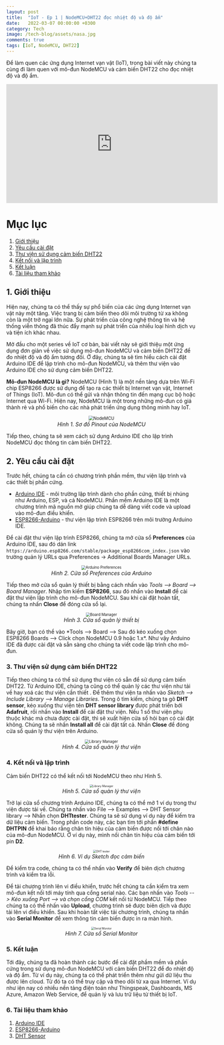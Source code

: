 ```yaml
---
layout: post
title:  "IoT - Ep 1 | NodeMCU+DHT22 đọc nhiệt độ và độ ẩm"
date:   2022-03-07 00:00:00 +0300
category: Tech
image: /tech-blog/assets/nasa.jpg
comments: true
tags: [IoT, NodeMCU, DHT22]
---
```

Để làm quen các ứng dụng Internet vạn vật (IoT), trong bài viết này chúng ta cùng đi làm quen với mô-đun NodeMCU và cảm biến DHT22 cho đọc nhiệt độ và độ ẩm.

<p align="center">
<iframe width="560" height="315" src="https://www.youtube.com/embed/EfuIxwY--uk" title="YouTube video player" frameborder="0" allow="accelerometer; autoplay; clipboard-write; encrypted-media; gyroscope; picture-in-picture" allowfullscreen></iframe>
</p>

# Mục lục
1. [Giới thiệu](#Section1)
2. [Yêu cầu cài đặt](#Section2)
3. [Thư viện sử dụng cảm biến DHT22](#Section3)
4. [Kết nối và lập trình](#Section4)
5. [Kết luận](#Section5)
6. [Tài liệu tham khảo](#Section6)


## 1. Giới thiệu <a name="Section1"></a>
Hiện nay, chúng ta có thể thấy sự phổ biến của các ứng dụng Internet vạn vật này một tăng. Việc trang bị cảm biến theo dõi môi trường từ xa không còn là một trở ngại lớn nữa. Sự phát triển của công nghệ thông tin và hệ thống viễn thông đã thúc đẩy mạnh sự phát triển của nhiều loại hình dịch vụ và tiện ích khác nhau.

Mở đầu cho một series về IoT cơ bản, bài viết này sẽ giới thiệu một ứng dụng đơn giản về việc sử dụng mô-đun NodeMCU và cảm biến DHT22 để đo nhiệt độ và độ ẩm tương đối. Ở đây, chúng ta sẽ tìm hiểu cách cài đặt Arduino IDE để lập trình cho mô-đun NodeMCU, và thêm thư viện vào Arduino IDE cho sử dụng cảm biến DHT22.

**Mô-đun NodeMCU là gì?** NodeMCU (Hình 1) là một nền tảng dựa trên Wi-Fi chip ESP8266 được sử dụng để tạo ra các thiết bị Internet vạn vật, Internet of Things (IoT). Mô-đun có thể gửi và nhận thông tin đến mạng cục bộ hoặc Internet qua Wi-Fi. Hiện nay, NodeMCU là một trong những mô-đun có giá thành rẻ và phổ biến  cho các nhà phát triển ứng dụng thông minh hay IoT.
<p align="center">
  <img alt="NodeMCU" src="/tech-blog/assets/NodeMCU.jpeg" style="zoom:80%">
  <br>
    <em>Hình 1. Sơ đồ Pinout của NodeMCU</em>
</p>

Tiếp theo, chúng ta sẽ xem cách sử dụng Arduino IDE cho lập trình NodeMCU đọc thông tin cảm biến DHT22.

## 2. Yêu cầu cài đặt <a name="Section2"></a>
Trước hết, chúng ta cần có chương trình phần mềm, thư viện lập trình và các thiết bị phần cứng.
- [Arduino IDE](https://www.arduino.cc/) - môi trường lập trình dành cho phần cứng, thiết bị nhúng như Arduino, ESP, và cả NodeMCU. Phần mềm Arduino IDE là một chương trình mã nguồn mở giúp chúng ta dễ dàng viết code và upload vào mô-đun điều khiển.
- [ESP8266-Arduino](https://github.com/esp8266/Arduino) - thư viện lập trình ESP8266 trên môi trường Arduino IDE.

Để cài đặt thư viện lập trình ESP8266, chúng ta mở cửa sổ **Preferences** của Arduino IDE, sau đó dán link ```https://arduino.esp8266.com/stable/package_esp8266com_index.json``` vào trường quản lý URLs qua Preferences -> Additional Boards Manager URLs.
<p align="center">
  <img alt="Arduino Preferences" src="/tech-blog/assets/Arduino.png" style="zoom:70%">
  <br>
    <em>Hình 2. Cửa sổ Preferences của Arduino</em>
</p>

Tiếp theo mở cửa sổ quản lý thiết bị bằng cách nhấn vào *Tools --> Board --> Board Manager*. Nhập tìm kiếm **ESP8266**, sau đó nhấn vào **Install** để cài đặt thư viện lập trình cho mô-đun NodeMCU. Sau khi cài đặt hoàn tất, chúng ta nhấn **Close** để đóng cửa sổ lại.
<p align="center">
  <img alt="Board Manager" src="/tech-blog/assets/BoardsManage.png" style="zoom:70%">
  <br>
    <em>Hình 3. Cửa sổ quản lý thiết bị</em>
</p>
Bây giờ, bạn có thể vào *Tools --> Board --> Sau đó kéo xuống chọn ESP8266 Boards --> Click chọn NodeMCU 0.9 hoặc 1.x*. Như vậy Arduino IDE đã được cài đặt và sẵn sàng cho chúng ta viết code lập trình cho mô-đun.

### 3. Thư viện sử dụng cảm biến DHT22 <a name="Section3"></a>
Tiếp theo chúng ta có thể sử dụng thư viện có sẵn để sử dụng cảm biến DHT22. Từ Arduino IDE, chúng ta cũng có thể quản lý các thư viện như tải về hay xoá các thư viện cần thiết . Để thêm thư viện ta nhấn vào *Sketch --> Include Library --> Manage Libraries*. Trong ô tìm kiếm, chúng ta gõ **DHT sensor**, kéo xuống thư viện tên **DHT sensor library** được phát triển bới **Adafruit**, rồi nhấn vào **Install** để cài đặt thư viện. Nếu 1 số thư viện phụ thuộc khác mà chưa được cài đặt, thì sẽ xuất hiện cửa sổ hỏi bạn có cài đặt không. Chúng ta sẽ nhấn **Install all** để cài đặt tất cả. Nhấn **Close** để đóng cửa sổ quán lý thư viện trên Arduino.
<p align="center">
  <img alt="Library Manager" src="/tech-blog/assets/LibManager.png" style="zoom:70%">
  <br>
    <em>Hình 4. Cửa sổ quản lý thư viện</em>
</p>

### 4. Kết nối và lập trình <a name="Section4"></a>
Cảm biến DHT22 có thể kết nối tới NodeMCU theo như Hình 5.
<p align="center">
  <img alt="Library Manager" src="/tech-blog/assets/NodeMCU_DHT.png" style="zoom:50%">
  <br>
    <em>Hình 5. Cửa sổ quản lý thư viện</em>
</p>

Trở lại cửa sổ chương trình Arduino IDE, chúng ta có thể mở 1 ví dụ trong thư viện được tải về. Chúng ta nhấn vào File --> Examples --> DHT Sensor library --> Nhấn chọn **DHTtester**. Chúng ta sẽ sử dụng ví dụ này để kiếm tra dữ liệu cảm biến.
Trong phần code này, các bạn tìm tới phần **#define DHTPIN** để khai báo rằng chân tín hiệu của cảm biến được nối tới chân nào của mô-đun NodeMCU. Ở ví dụ này, mình nối chân tín hiệu của cảm biến tới pin **D2**.
<p align="center">
  <img alt="DHT tester" src="/tech-blog/assets/DHT_sketch.png" style="zoom:50%">
  <br>
    <em>Hình 6. Ví dụ Sketch đọc cảm biến</em>
</p>

Để kiểm tra code, chúng ta có thể nhấn vào **Verify** để biên dịch chương trình và kiểm tra lỗi.

Để tải chương trình lên vi điều khiển, trước hết chúng ta cần kiểm tra xem mô-đun kết nối tới máy tính qua cổng serial nào. Các bạn nhấn vào *Tools --> Kéo xuống Port --> và chọn cổng COM* kết nối từ NodeMCU.
Tiếp theo chúng ta có thể nhấn vào **Upload**, chương trình sẽ được biên dịch và được tải lên vi điều khiển.
Sau khi hoàn tất việc tải chương trình,  chúng ta nhấn vào **Serial Monitor** để xem thông tin cảm biến được in ra màn hình.

<p align="center">
  <img alt="Serial Monitor" src="/tech-blog/assets/SerialMonitor.png" style="zoom:50%">
  <br>
    <em>Hình 7. Cửa sổ Serial Monitor</em>
</p>

### 5. Kết luận <a name="Section5"></a>
Tới đây, chúng ta đã hoàn thành các bước để cài đặt phầm mềm và phần cứng trong sử dụng mô-đun NodeMCU với cảm biến DHT22 để đo nhiệt độ và độ ẩm.
Từ ví dụ này, chúng ta có thể phát triển thêm như gửi dữ liệu thu được lên cloud. Từ đó ta có thể truy cập và theo dõi từ xa qua Internet. Ví dụ như iện nay có nhiều nền tảng điện toán như Thingspeak, Dashboards, MS Azure, Amazon Web Service, để quản lý và lưu trữ liệu từ thiết bị IoT.

### 6. Tài liệu tham khảo <a name="Section6"></a>
1. [Arduino IDE](https://www.arduino.cc/)
2. [ESP8266-Arduino](https://github.com/esp8266/Arduino)
3. [DHT Sensor](https://github.com/adafruit/DHT-sensor-library)